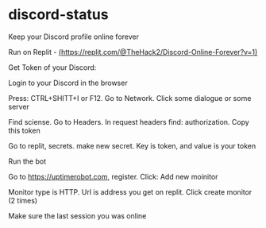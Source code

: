 # discord-status

Keep your Discord profile online forever

Run on Replit - [(https://replit.com/@TheHack2/Discord-Online-Forever?v=1)](https://replit.com/@TheHack2/StayOnlineForeverOnDiscord#index.js)

Get Token of your Discord:

Login to your Discord in the browser

Press: CTRL+SHITT+I or F12. Go to Network. Click some dialogue or some server

Find sciense. Go to Headers. In request headers find: authorization. Copy this token

Go to replit, secrets. make new secret. Key is token, and value is your token

Run the bot

Go to https://uptimerobot.com, register. Click: Add new moinitor

Monitor type is HTTP. Url is address you get on replit. Click create monitor (2 times)

Make sure the last session you was online
